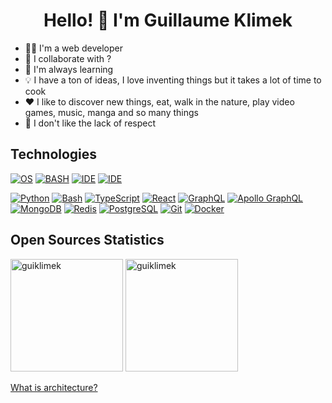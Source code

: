 <h1 align="center">Hello! 👋 I'm Guillaume Klimek</h1>

- 🧑‍💻 I'm a web developer
- 👯 I collaborate with ?
- 🌱 I'm always learning
- 💡 I have a ton of ideas, I love inventing things but it takes a lot of time to cook
- ❤️ I like to discover new things, eat, walk in the nature, play video games, music, manga and so many things
- 🙅 I don't like the lack of respect

## Technologies

<!-- https://shields.io/docs/logos -->
<!-- https://simpleicons.org/ -->

[![OS](https://img.shields.io/badge/OS-Ubuntu%20Budgie-550770?logo=linux&logoColor=white)](https://ubuntubudgie.org/)
[![BASH](https://img.shields.io/badge/SH-Bashortcut-4eaa25?logo=gnubash&logoColor=white)](https://github.com/guiklimek/bashortcut#bashortcut)
[![IDE](https://img.shields.io/badge/IDE-WebStorm-blue?logo=webstorm)](https://www.jetbrains.com/webstorm/)
[![IDE](https://img.shields.io/badge/IDE-PyCharm-5ADE78?logo=pycharm)](https://www.jetbrains.com/pycharm/)

[<img alt="Python" src="https://img.shields.io/badge/-Python-fdd33d?logo=python"/>](https://www.python.org/)
[<img alt="Bash" src="https://img.shields.io/badge/-Bash-4eaa25?logo=gnubash&logoColor=white"/>](https://tldp.org/LDP/abs/html/index.html)
[<img alt="TypeScript" src="https://img.shields.io/badge/-TypeScript-007ACC?logo=typescript&logoColor=white"/>](https://www.typescriptlang.org/)
[<img alt="React" src="https://img.shields.io/badge/-React-61dafb?logo=react&logoColor=white"/>](https://react.dev/learn)
[<img alt="GraphQL" src="https://img.shields.io/badge/-GraphQL-e10098?logo=graphql&logoColor=white"/>](https://graphql.org/)
[<img alt="Apollo GraphQL" src="https://img.shields.io/badge/-Apollo%20GraphQL-311c87?logo=apollographql&logoColor=white"/>](https://www.apollographql.com/)
[<img alt="MongoDB" src="https://img.shields.io/badge/-MongoDB-13aa52?logo=mongodb&logoColor=white" />](https://www.mongodb.com/)
[<img alt="Redis" src="https://img.shields.io/badge/-Redis-dc382d?logo=redis&logoColor=white" />](https://redis.io/)
[<img alt="PostgreSQL" src="https://img.shields.io/badge/-PostgreSQL-336791?logo=postgresql&logoColor=white"/>](https://www.postgresql.org/)
[<img alt="Git" src="https://img.shields.io/badge/-Git-%23F05032?logo=git&logoColor=%23ffffff"/>](https://git-scm.com/)
[<img alt="Docker" src="https://img.shields.io/badge/-Docker-2496ed?logo=docker&logoColor=white" />](https://www.docker.com/)
<!-- it's commented for the oneliner [<img alt="GitHub" src="https://img.shields.io/badge/-GitHub-181717?logo=github&logoColor=%23ffffff"/>](https://github.com) -->

## Open Sources Statistics

<!-- https://github.com/anuraghazra/github-readme-stats/blob/master/themes/README.md -->
<p align="left">
<img alt="guiklimek" height='180' src="https://github-readme-stats.vercel.app/api?username=guiklimek&theme=outrun&show_icons=true"/>
<img alt="guiklimek" height='180' src="https://github-readme-stats.vercel.app/api/top-langs/?username=guiklimek&theme=outrun"> <!-- &hide=Dockerfile -->
</p>

<a href="https://react-file-structure.surge.sh/">What is architecture?</a>
